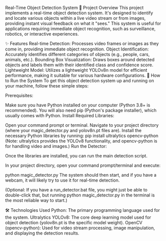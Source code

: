Real-Time Object Detection System
🌟 Project Overview
This project implements a real-time object detection system. It's designed to identify and locate various objects within a live video stream or from images, providing instant visual feedback on what it "sees." This system is useful for applications requiring immediate object recognition, such as surveillance, robotics, or interactive experiences.

✨ Features
Real-time Detection: Processes video frames or images as they come in, providing immediate object recognition.
Object Identification: Accurately identifies different categories of objects (e.g., people, cars, animals, etc.).
Bounding Box Visualization: Draws boxes around detected objects and labels them with their identified class and confidence score.
Lightweight Model: Utilizes a lightweight YOLOv8n model for efficient performance, making it suitable for various hardware configurations.
🚀 How to Run the System
To get this object detection system up and running on your machine, follow these simple steps:

Prerequisites:

Make sure you have Python installed on your computer (Python 3.8+ is recommended).
You will also need pip (Python's package installer), which usually comes with Python.
Install Required Libraries:

Open your command prompt or terminal.
Navigate to your project directory (where your magic_detector.py and yolov8n.pt files are).
Install the necessary Python libraries by running:
pip install ultralytics opencv-python
(Note: ultralytics provides the YOLOv8 functionality, and opencv-python is for handling video and images.)
Run the Detector:

Once the libraries are installed, you can run the main detection script.

In your project directory, open your command prompt/terminal and execute:

python magic_detector.py
The system should then start, and if you have a webcam, it will likely try to use it for real-time detection.

(Optional: If you have a run_detector.bat file, you might just be able to double-click that, but running python magic_detector.py in the terminal is the most reliable way to start.)

🛠️ Technologies Used
Python: The primary programming language used for the system.
Ultralytics YOLOv8: The core deep learning model used for object detection (yolov8n.pt is the specific model weight).
OpenCV (opencv-python): Used for video stream processing, image manipulation, and displaying the detection results.